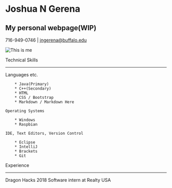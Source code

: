 # Joshua N Gerena
## My personal webpage(WIP)
716-949-0746 | jngerena@buffalo.edu


![This is me](https://jngerena.github.io/Assets/avis.jpg)


Technical Skills
<hr>
    Languages etc.
    
    
        * Java(Primary)
        * C++(Secondary)
        * HTML
        * CSS / Bootstrap
        * Markdown / Markdown Here
    
    Operating Systems
        
        * Windows
        * Raspbian
    
    IDE, Text Editors, Version Control
        
        * Eclipse
        * IntelliJ
        * Brackets
        * Git


Experience
<hr>
    Dragon Hacks 2018
    Software intern at Realty USA